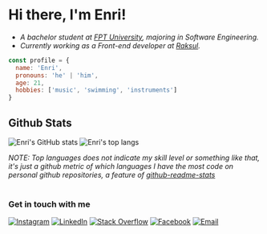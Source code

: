 # Hi there, I'm Enri!

- <em>A bachelor student at <a href="https://hcmuni.fpt.edu.vn/">FPT University</a>, majoring in Software Engineering.</br>
  </em>
- <em>Currently working as a Front-end developer at <a href="https://recruit.raksul.com/">Raksul</a>.
  </em>

```javascript
const profile = {
  name: 'Enri',
  pronouns: 'he' | 'him',
  age: 21,
  hobbies: ['music', 'swimming', 'instruments']
}
```

## Github Stats

![Enri's GitHub stats](https://github-readme-stats.vercel.app/api?username=anaverage-enri&show_icons=true&theme=radical&count_private=true&include_all_commits=true&hide_border=true)
![Enri's top langs](https://github-readme-stats.vercel.app/api/top-langs/?username=anaverage-enri&theme=radical&hide_border=true&layout=compact&langs_count=10)

<em>NOTE: Top languages does not indicate my skill level or something like that, it's just a github metric of which languages I have the most code on personal github repositories, a feature of <a href="https://github.com/anaverage-enri/github-readme-stats">github-readme-stats</a></br></em>
</br>

### Get in touch with me

[![Instagram](https://img.shields.io/badge/-Instagram-222222?style=flat-square&logo=instagram&logoColor=white&link=https://www.instagram.com/anaverage.enri/)](https://www.instagram.com/anaverage.enri/)
[![LinkedIn](https://img.shields.io/badge/-LinkedIn-222222?style=flat-square&logo=Linkedin&logoColor=white&link=https://www.linkedin.com/in/anaverageenri/)](https://www.linkedin.com/in/anaverageenri/)
[![Stack Overflow](https://img.shields.io/badge/-Stack%20Overflow-222222?style=flat-square&logo=stack-overflow&logoColor=white&link=https://stackoverflow.com/users/10887502/enri?tab=profile)](https://stackoverflow.com/users/10887502/enri?tab=profile)
[![Facebook](https://img.shields.io/badge/-Facebook-222222?style=flat-square&logo=facebook&logoColor=white&link=https://www.facebook.com/ibenrique2510/)](https://www.facebook.com/ibenrique2510/)
[![Email](https://img.shields.io/badge/-Gmail-222222?style=flat-square&logo=gmail&logoColor=white&link=mailto:ibenrique2510@gmail.com)](mailto:ibenrique2510@gmail.com)

<!-- <a href="https://github.com/iCharlesZ">
  <img src="https://img.shields.io/github/followers/anaverage-enri">
</a> 
<a href="https://github.com/iCharlesZ">
   <img src="https://komarev.com/ghpvc/?username=anaverage-enri">
</a> -->
